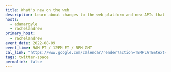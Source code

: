 ```yaml
---
title: What's new on the web
description: Learn about changes to the web platform and new APIs that you can use today.
hosts:
  - adamargyle
  - rachelandrew
primary_host:
  - rachelandrew
event_date: 2022-08-09
event_time: 9AM PT / 12PM ET / 5PM GMT
cal_link: "https://www.google.com/calendar/render?action=TEMPLATE&text=What%27s+new+on+the+web&details=Learn+about+changes+to+the+web+platform+and+new+APIs+that+you+can+use+today.&location=Twitter+Spaces&dates=20220809T160000Z%2F20220809T170000Z"
tags: twitter-space
permalink: false
---
```

